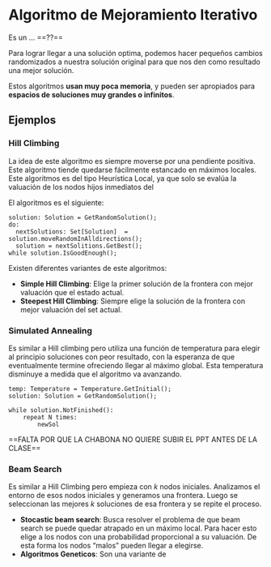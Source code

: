 # Algoritmo de Mejoramiento Iterativo

Es un … ==??==

Para lograr llegar a una solución optima, podemos hacer pequeños cambios randomizados a nuestra solución original para que nos den como resultado una mejor solución.

Estos algoritmos **usan muy poca memoria**, y pueden ser apropiados para **espacios de soluciones muy grandes o infinitos**.

## Ejemplos

### Hill Climbing

La idea de este algoritmo es siempre moverse por una pendiente positiva. Este algoritmo tiende quedarse fácilmente estancado en máximos locales. Este algoritmos es del tipo Heurística Local, ya que solo se evalúa la valuación de los nodos hijos inmediatos del 

El algoritmos es el siguiente:

```pseudocode
solution: Solution = GetRandomSolution();
do:
  nextSolutions: Set[Solution]  = solution.moveRandomInAlldirections();
  solution = nextSolitions.GetBest();
while solution.IsGoodEnough();
```

Existen diferentes variantes de este algoritmos:

- **Simple Hill Climbing**: Elige la primer solución de la frontera con mejor valuación que el estado actual.
- **Steepest Hill Climbing**: Siempre elige la solución de la frontera con mejor valuación del set actual.

### Simulated Annealing

Es similar a Hill climbing pero utiliza una función de temperatura para elegir al principio soluciones con peor resultado, con la esperanza de que eventualmente termine ofreciendo llegar al máximo global. Esta temperatura disminuye a medida que el algoritmo va avanzando.

```pseudocode
temp: Temperature = Temperature.GetInitial();
solution: Solution = GetRandomSolution();

while solution.NotFinished():
	repeat N times:
		newSol
```

==FALTA POR QUE LA CHABONA NO QUIERE SUBIR EL PPT ANTES DE LA CLASE==

### Beam Search

Es similar a Hill Climbing pero empieza con $k$ nodos iniciales. Analizamos el entorno de esos nodos iniciales y generamos una frontera. Luego se seleccionan las mejores $k$ soluciones de esa frontera y se repite el proceso.

- **Stocastic beam search**: Busca resolver el problema de que beam search se puede quedar atrapado en un máximo local. Para hacer esto elige a los nodos con una probabilidad proporcional a su valuación. De esta forma los nodos “malos” pueden llegar a elegirse.
- **Algoritmos Geneticos**: Son una variante de 